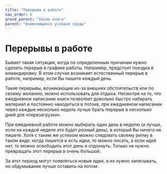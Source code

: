 ```yaml
---
title: "Перерывы в работе"
nav_order: 6
grand_parent: "Около книги"
parent: "Изменяющиеся условия среды"
---
```


# Перерывы в работе

Бывает такая ситуация, когда по определенным причинам нужно сделать
перерыв в графике работы.  Например, предстоит поездка в
командировку.  В этом случае возникает естественный перерыв в работе,
например, если Вы пишете *каждый* день.

Такие перерывы, возникающие из-за внешних обстоятельств или по своему
желанию, можно использовать для отдыха.  Несмотря на то, что
ежедневное написание книги позволяет довольно быстро набирать материал
и постоянно находиться в потоке, при ежедневном написании через каждые
несколько недель лучше брать перерыв в несколько дней для
«перезагрузки».

При ежедневной работе можно выбирать один день в неделю (и лучше, если
на каждой неделе это будет *разный* день), в который Вы ничего не
пишете.  Хотя с таким же успехом можно следовать своему ритму в таком
виде: когда пишется и есть идеи, то можно писать, а если идей нет, то
можно освободить этот день и отдохнуть.  Только не нужно превращать
этот перерыв в очень большой.

За этот период могут появляться новые идеи, и их нужно записывать, но
обдумывание лучше оставить на потом.
